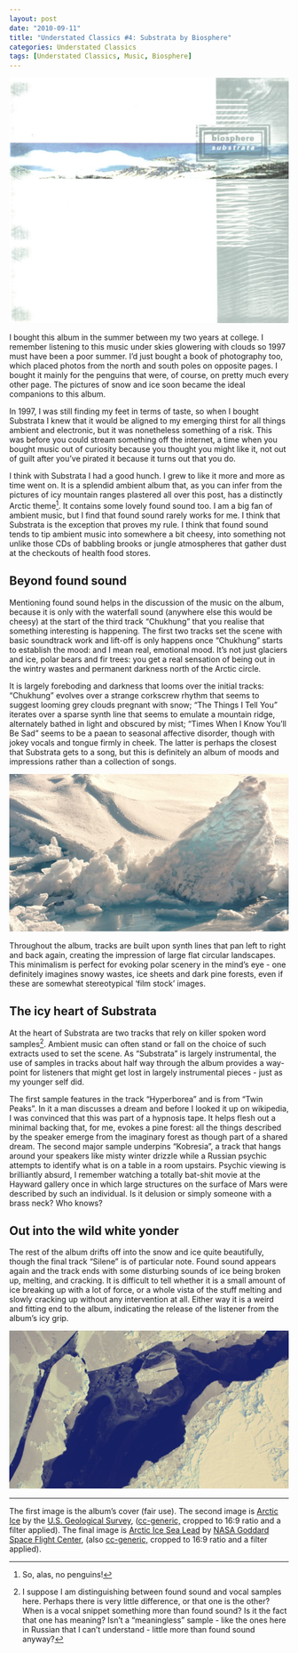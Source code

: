 ```yaml
---
layout: post
date: "2010-09-11"
title: "Understated Classics #4: Substrata by Biosphere"
categories: Understated Classics
tags: [Understated Classics, Music, Biosphere]
---
```


![](/assets/images/other/UC4add1.jpg)

I bought this album in the summer between my two years at college. I remember listening to this music under skies glowering with clouds so 1997 must have been a poor summer. I’d just bought a book of photography too, which placed photos from the north and south poles on opposite pages. I bought it mainly for the penguins that were, of course, on pretty much every other page. The pictures of snow and ice soon became the ideal companions to this album.

In 1997, I was still finding my feet in terms of taste, so when I bought Substrata I knew that it would be aligned to my emerging thirst for all things ambient and electronic, but it was nonetheless something of a risk. This was before you could stream something off the internet, a time when you bought music out of curiosity because you thought you might like it, not out of guilt after you’ve pirated it because it turns out that you do.


I think with Substrata I had a good hunch. I grew to like it more and more as time went on. It is a splendid ambient album that, as you can infer from the pictures of icy mountain ranges plastered all over this post, has a distinctly Arctic theme[^1]. It contains some lovely found sound too. I am a big fan of ambient music, but I find that found sound rarely works for me. I think that Substrata is the exception that proves my rule. I think that found sound tends to tip ambient music into somewhere a bit cheesy, into something not unlike those CDs of babbling brooks or jungle atmospheres that gather dust at the checkouts of health food stores.

## Beyond found sound

Mentioning found sound helps in the discussion of the music on the album, because it is only with the waterfall sound (anywhere else this would be cheesy) at the start of the third track “Chukhung” that you realise that something interesting is happening. The first two tracks set the scene with basic soundtrack work and lift-off is only happens once “Chukhung” starts to establish the mood: and I mean real, emotional mood. It’s not just glaciers and ice, polar bears and fir trees: you get a real sensation of being out in the wintry wastes and permanent darkness north of the Arctic circle.

It is largely foreboding and darkness that looms over the initial tracks: “Chukhung” evolves over a strange corkscrew rhythm that seems to suggest looming grey clouds pregnant with snow; “The Things I Tell You” iterates over a sparse synth line that seems to emulate a mountain ridge, alternately bathed in light and obscured by mist; “Times When I Know You’ll Be Sad” seems to be a paean to seasonal affective disorder, though with jokey vocals and tongue firmly in cheek. The latter is perhaps the closest that Substrata gets to a song, but this is definitely an album of moods and impressions rather than a collection of songs.

![](/assets/images/other/UC4add2.jpg)

Throughout the album, tracks are built upon synth lines that pan left to right and back again, creating the impression of large flat circular landscapes. This minimalism is perfect for evoking polar scenery in the mind’s eye - one definitely imagines snowy wastes, ice sheets and dark pine forests, even if these are somewhat stereotypical ‘film stock’ images.

## The icy heart of Substrata

At the heart of Substrata are two tracks that rely on killer spoken word samples[^2]. Ambient music can often stand or fall on the choice of such extracts used to set the scene. As “Substrata” is largely instrumental, the use of samples in tracks about half way through the album provides a way-point for listeners that might get lost in largely instrumental pieces - just as my younger self did.

The first sample features in the track “Hyperborea” and is from “Twin Peaks”. In it a man discusses a dream and before I looked it up on wikipedia, I was convinced that this was part of a hypnosis tape. It helps flesh out a minimal backing that, for me, evokes a pine forest: all the things described by the speaker emerge from the imaginary forest as though part of a shared dream. The second major sample underpins “Kobresia”, a track that hangs around your speakers like misty winter drizzle while a Russian psychic attempts to identify what is on a table in a room upstairs. Psychic viewing is brilliantly absurd, I remember watching a totally bat-shit movie at the Hayward gallery once in which large structures on the surface of Mars were described by such an individual. Is it delusion or simply someone with a brass neck? Who knows?

## Out into the wild white yonder

The rest of the album drifts off into the snow and ice quite beautifully, though the final track “Silene” is of particular note. Found sound appears again and the track ends with some disturbing sounds of ice being broken up, melting, and cracking. It is difficult to tell whether it is a small amount of ice breaking up with a lot of force, or a whole vista of the stuff melting and slowly cracking up without any intervention at all. Either way it is a weird and fitting end to the album, indicating the release of the listener from the album’s icy grip.

![](/assets/images/other/UC4add3.jpg)

* * *

The first image is the album’s cover (fair use). The second image is [Arctic Ice](https://flic.kr/p/7EbJXP) by the [U.S. Geological Survey](https://www.flickr.com/photos/usgeologicalsurvey/), ([cc-generic,](https://creativecommons.org/licenses/by/2.0/) cropped to 16:9 ratio and a filter applied). The final image is [Arctic Ice Sea Lead](https://flic.kr/p/cZJZGo) by [NASA Goddard Space Flight Center](https://www.flickr.com/photos/gsfc/), (also [cc-generic,](https://creativecommons.org/licenses/by/2.0/) cropped to 16:9 ratio and a filter applied).

[^1]: So, alas, no penguins!
[^2]: I suppose I am distinguishing between found sound and vocal samples here. Perhaps there is very little difference, or that one is the other? When is a vocal snippet something more than found sound? Is it the fact that one has meaning? Isn’t a “meaningless” sample - like the ones here in Russian that I can’t understand - little more than found sound anyway?

